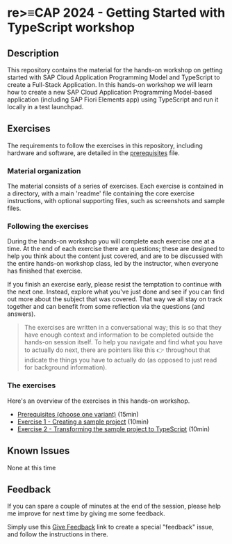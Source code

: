 # re>≡CAP 2024 - Getting Started with TypeScript workshop

## Description

This repository contains the material for the hands-on workshop on getting started with SAP Cloud Application Programming Model and TypeScript to create a Full-Stack Application. In this hands-on workshop we will learn how to create a new SAP Cloud Application Programming Model-based application (including SAP Fiori Elements app) using TypeScript and run it locally in a test launchpad.

## Exercises

The requirements to follow the exercises in this repository, including hardware and software, are detailed in the [prerequisites](prerequisites.md) file.

### Material organization

The material consists of a series of exercises. Each exercise is contained in a directory, with a main 'readme' file containing the core exercise instructions, with optional supporting files, such as screenshots and sample files.

### Following the exercises

During the hands-on workshop you will complete each exercise one at a time. At the end of each exercise there are questions; these are designed to help you think about the content just covered, and are to be discussed with the entire hands-on workshop class, led by the instructor, when everyone has finished that exercise.

If you finish an exercise early, please resist the temptation to continue with the next one. Instead, explore what you've just done and see if you can find out more about the subject that was covered. That way we all stay on track together and can benefit from some reflection via the questions (and answers).

> The exercises are written in a conversational way; this is so that they have enough context and information to be completed outside the hands-on session itself. To help you navigate and find what you have to actually do next, there are pointers like this 👉 throughout that indicate the things you have to actually do (as opposed to just read for background information).

### The exercises

Here's an overview of the exercises in this hands-on workshop.

* [Prerequisites (choose one variant)](prerequisites.md) (15min)
* [Exercise 1 - Creating a sample project](exercises/ex1/README.md) (10min)
* [Exercise 2 - Transforming the sample project to TypeScript](exercises/ex2/README.md) (10min)

## Known Issues

None at this time

## Feedback

If you can spare a couple of minutes at the end of the session, please help me improve for next time by giving me some feedback.

Simply use this [Give Feedback](https://github.com/geert-janklaps/recap-2024-getting-started-with-typescript-codejam/issues/new?assignees=&labels=feedback&template=session-feedback-template.md&title=Feedback) link to create a special "feedback" issue, and follow the instructions in there.